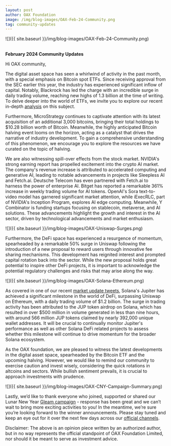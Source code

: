 ```yaml
---
layout: post
author: OAX Foundation
image: /img/blog-images/OAX-Feb-24-Community.png
tag: community-updates
---
```


![]({{ site.baseurl }}/img/blog-images/OAX-Feb-24-Community.png)

<br><b>February 2024 Community Updates</b>

Hi OAX community,<br>

The digital asset space has seen a whirlwind of activity in the past month, with a special emphasis on Bitcoin spot ETFs. Since receiving approval from the SEC earlier this year, the industry has experienced significant inflow of capital. Notably, Blackrock has led the charge with an incredible surge in daily trading volume, reaching new highs of 1.3 billion at the time of writing. To delve deeper into the world of ETFs, we invite you to explore our recent in-depth <a href="https://www.oax.org/2024/02/09/Part-Two-of-Spot-Bitcoin-ETFs-Highlights.html">analysis</a> on this subject. 

Furthermore, MicroStrategy continues to captivate attention with its latest acquisition of an additional 3,000 bitcoins, bringing their total holdings to $10.28 billion worth of Bitcoin. Meanwhile, the highly anticipated Bitcoin halving event looms on the horizon, acting as a catalyst that drives the narrative of industry development. To gain a comprehensive understanding of this phenomenon, we encourage you to explore the resources we have curated on the topic of halving.

We are also witnessing spill-over effects from the stock market. NVIDIA's strong earning report has propelled excitement into the crypto AI market. The company's revenue increase is attributed to accelerated computing and generative AI, leading to notable advancements in projects like Sleepless AI and Fetch.ai. Deutsche Telecom has even partnered with Fetch.ai to harness the power of enterprise AI. Bitget has reported a remarkable 361% increase in weekly trading volume for AI tokens. OpenAI's Sora text-to-video model has garnered significant market attention, while iExecRLC, part of NVIDIA's Inception Program, explores AI edge computing. Meanwhile, Y Combinator is funding startups focusing on stablecoin, metaverse, and AI solutions. These advancements highlight the growth and interest in the AI sector, driven by technological advancements and market enthusiasm.

![]({{ site.baseurl }}/img/blog-images/OAX-Uniswap-Surges.png)

Furthermore, the DeFi space has experienced a resurgence of momentum, spearheaded by a remarkable 50% surge in Uniswap following the introduction of a new proposal to reward users through innovative fee sharing mechanisms. This development has reignited interest and prompted capital rotation back into the sector. While the new proposal holds great potential to inspire other DeFi projects, it is important to acknowledge the potential regulatory challenges and risks that may arise along the way.

![]({{ site.baseurl }}/img/blog-images/OAX-Solana-Ethereum.png)

As covered in one of our recent <a href="https://twitter.com/OAX_Foundation/status/1762425181023474140">market update tweets</a>, Solana's Jupiter has achieved a significant milestone in the world of DeFi, surpassing Uniswap on Ethereum, with a daily trading volume of $1.2 billion. The surge in trading activity has been attributed to the JUP token airdrop on Solana, which has resulted in over $500 million in volume generated in less than nine hours, with around 566 million JUP tokens claimed by nearly 392,000 unique wallet addresses. It will be crucial to continually monitor Jupiter's performance as well as other Solana DeFi related projects to assess whether this milestone will continue to drive momentum for the broader Solana ecosystem.

As the OAX foundation, we are pleased to witness the latest developments in the digital asset space, spearheaded by the Bitcoin ETF and the upcoming halving. However, we would like to remind our community to exercise caution and invest wisely, considering the quick rotations in altcoins and sectors. While bullish sentiment prevails, it is crucial to approach investments with prudence.

![]({{ site.baseurl }}/img/blog-images/OAX-CNY-Campaign-Summary.png)

Lastly, we’d like to thank everyone who joined, supported or shared our Lunar New Year <a href="https://gleam.io/Y6AbC/880-usdt-prize-pool-oax-and-notifs-lunar-new-year-2024-campaign">Gleam campaign</a> - response has been great and we can’t wait to bring more exciting activities to you! In the meantime, we’re sure you’re looking forward to the winner announcements. Please stay tuned and keep an eye out for it over the next few days across our <a href="https://linktr.ee/oax_foundation">official channels</a>. 

Disclaimer: The above is an opinion piece written by an authorized author, but in no way represents the official standpoint of OAX Foundation Limited, nor should it be meant to serve as investment advice.


